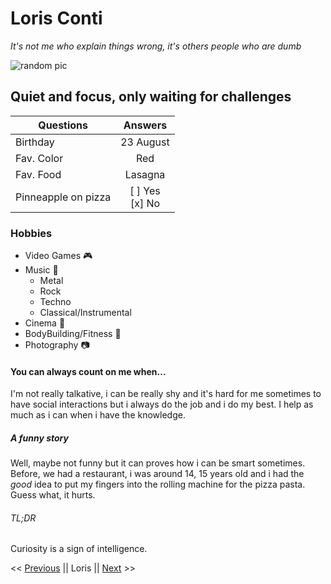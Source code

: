 # Loris Conti

*It's not me who explain things wrong, it's others people who are dumb*

![random pic](https://ugc-gaming.net/data/avatars/l/22/22315.jpg?1528305750)

## Quiet and focus, only waiting for challenges

| Questions   |      Answers |  
|----------|:-------------:|
| Birthday     |  23 August    | 
| Fav. Color   |    Red        |   
| Fav. Food    | Lasagna       |
|Pinneapple on pizza |   [ ] Yes<br/>[x] No      |

### Hobbies 
 
- Video Games :video_game:
- Music :musical_note:
    - Metal
    - Rock
    - Techno
    - Classical/Instrumental
- Cinema :movie_camera:
- BodyBuilding/Fitness :muscle:
- Photography :camera:  

#### You can always count on me when...

I'm not really talkative, i can be really shy and it's hard for me sometimes to have social interactions but i always do the job and i do my best. I help as much as i can when i have the knowledge.

##### A funny story

Well, maybe not funny but it can proves how i can be smart sometimes. Before, we had a restaurant, i was around 14, 15 years old and i had the *good* idea to put my fingers into the rolling machine for the pizza pasta. Guess what, it hurts. 

###### TL;DR

Curiosity is a sign of intelligence.

<< [Previous]() || Loris || [Next](https://patgit-design.github.io/Challenge-Markdown/) >>